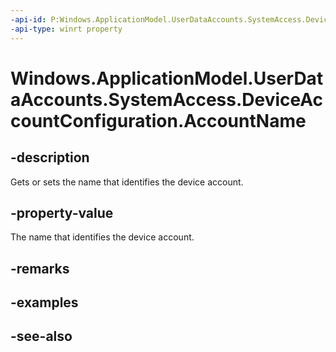```yaml
---
-api-id: P:Windows.ApplicationModel.UserDataAccounts.SystemAccess.DeviceAccountConfiguration.AccountName
-api-type: winrt property
---
```


<!-- Property syntax
public string AccountName { get;  set; }
-->

# Windows.ApplicationModel.UserDataAccounts.SystemAccess.DeviceAccountConfiguration.AccountName

## -description
Gets or sets the name that identifies the device account.

## -property-value
The name that identifies the device account.

## -remarks

## -examples

## -see-also

